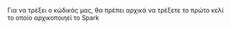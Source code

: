 Για να τρέξει ο κώδικάς μας, θα πρέπει αρχικά να τρέξετε το πρώτο κελί το οποίο αρχικοποιηεί το Spark 
